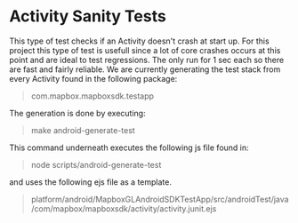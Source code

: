 # Activity Sanity Tests

This type of test checks if an Activity doesn't crash at start up. For this project this type of test is  usefull since a lot of core crashes occurs at this point and are ideal to test regressions. The only run for 1 sec each so there are fast and fairly reliable. We are currently generating the test stack from every Activity found in the following package:

> com.mapbox.mapboxsdk.testapp

The generation is done by executing:

> make android-generate-test

This command underneath executes the following js file found in:

> node scripts/android-generate-test

and uses the following ejs file as a template.

>platform/android/MapboxGLAndroidSDKTestApp/src/androidTest/java/com/mapbox/mapboxsdk/activity/activity.junit.ejs
